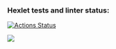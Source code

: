 ### Hexlet tests and linter status:
[![Actions Status](https://github.com/KristinaMalikova/frontend-project-44/workflows/hexlet-check/badge.svg)](https://github.com/KristinaMalikova/frontend-project-44/actions)

<a href="https://codeclimate.com/github/KristinaMalikova/frontend-project-44/maintainability"><img src="https://api.codeclimate.com/v1/badges/3bc1091d57000c3979f1/maintainability" /></a>
